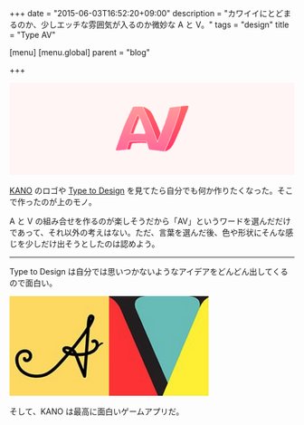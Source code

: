 +++
date = "2015-06-03T16:52:20+09:00"
description = "カワイイにとどまるのか、少しエッチな雰囲気が入るのか微妙な A と V。"
tags = "design"
title = "Type AV"

[menu]
  [menu.global]
    parent = "blog"

+++

![カワイイにとどまるのか、少しエッチな雰囲気が入るのか微妙な A と V](/images/blog/type-av/av.png)

[KANO](http://kanoapp.com/) のロゴや [Type to Design](http://typetodesign.com/) を見てたら自分でも何か作りたくなった。そこで作ったのが上のモノ。

A と V の組み合せを作るのが楽しそうだから「AV」というワードを選んだだけであって、それ以外の考えはない。ただ、言葉を選んだ後、色や形状にそんな感じを少しだけ出そうとしたのは認めよう。

---

Type to Design は自分では思いつかないようなアイデアをどんどん出してくるので面白い。

![Type to Design が出してきたハイセンスな A と V](/images/blog/type-av/av-typetodesign.png)

そして、KANO は最高に面白いゲームアプリだ。
